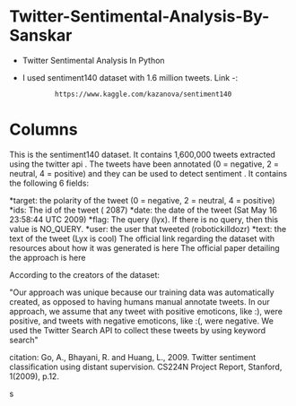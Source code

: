 # Twitter-Sentimental-Analysis-By-Sanskar
* Twitter Sentimental Analysis In Python
* I used sentiment140 dataset with 1.6 million tweets. Link -:
              
              https://www.kaggle.com/kazanova/sentiment140
# Columns

This is the sentiment140 dataset. It contains 1,600,000 tweets extracted using the twitter api . The tweets have been annotated (0 = negative, 2 = neutral, 4 = positive) and they can be used to detect sentiment . It contains the following 6 fields:

*target: the polarity of the tweet (0 = negative, 2 = neutral, 4 = positive)
*ids: The id of the tweet ( 2087)
*date: the date of the tweet (Sat May 16 23:58:44 UTC 2009)
*flag: The query (lyx). If there is no query, then this value is NO_QUERY.
*user: the user that tweeted (robotickilldozr)
*text: the text of the tweet (Lyx is cool)
The official link regarding the dataset with resources about how it was generated is here The official paper detailing the approach is here

According to the creators of the dataset:

"Our approach was unique because our training data was automatically created, as opposed to having humans manual annotate tweets. In our approach, we assume that any tweet with positive emoticons, like :), were positive, and tweets with negative emoticons, like :(, were negative. We used the Twitter Search API to collect these tweets by using keyword search"

citation: Go, A., Bhayani, R. and Huang, L., 2009. Twitter sentiment classification using distant supervision. CS224N Project Report, Stanford, 1(2009), p.12.

s


